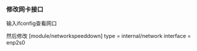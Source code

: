 ### 修改网卡接口

输入ifconfig查看网口

然后修改
[module/networkspeeddown]
type = internal/network
interface = enp2s0
